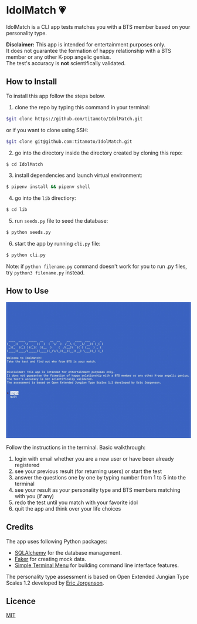 # IdolMatch 💗
IdolMatch is a CLI app tests matches you with a BTS member based on your personality type.

**Disclaimer:** This app is intended for entertainment purposes only.  
It does not guarantee the formation of happy relationship with a BTS member or any other K-pop angelic genius.  
The test's accuracy is **not** scientifically validated.   

## How to Install 
To install this app follow the steps below.

1. clone the repo by typing this command in your terminal:

```bash
$git clone https://github.com/titamoto/IdolMatch.git
```

or if you want to clone using SSH:

```bash
$git clone git@github.com:titamoto/IdolMatch.git
```

2. go into the directory inside the directory created by cloning this repo:

```bash
$ cd IdolMatch
```

3. install dependencies and launch virtual environment:

```bash
$ pipenv install && pipenv shell
```

4. go into the `lib` directiory:

```bash
$ cd lib
```

5. run `seeds.py` file to seed the database:

```bash
$ python seeds.py
```

6. start the app by running `cli.py` file:

```bash
$ python cli.py
```
Note: if `python filename.py` command doesn't work for you to run .py files, try `python3 filename.py` instead.

## How to Use

![IdolMatch Main Menu](IdolMatch_Menu.jpg)

Follow the instructions in the terminal. Basic walkthrough:
1. login with email whether you are a new user or have been already registered
2. see your previous result (for returning users) or start the test
3. answer the questions one by one by typing number from 1 to 5 into the terminal
4. see your result as your personality type and BTS members matching with you (if any)
5. redo the test until you match with your favorite idol
6. quit the app and think over your life choices

## Credits
The app uses following Python packages:    
 - [SQLAlchemy](https://www.sqlalchemy.org) for the database management.    
 - [Faker](https://faker.readthedocs.io/en/master/) for creating mock data.  
 - [Simple Terminal Menu](https://pypi.org/project/simple-term-menu/) for building command line interface features. 
  
The personality type assessment is based on Open Extended Jungian Type Scales 1.2 developed by [Eric Jorgenson](https://openpsychometrics.org/). 

## Licence
[MIT](https://choosealicense.com/licenses/mit/)
